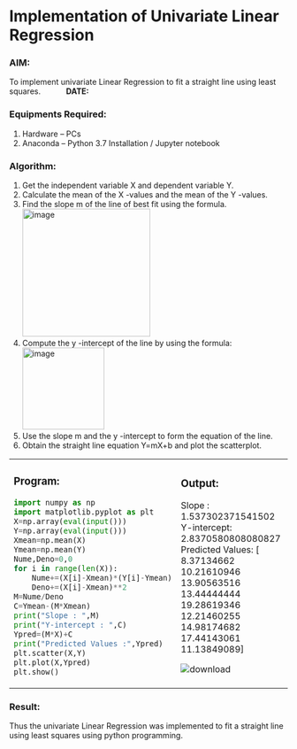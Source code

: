 # Implementation of Univariate Linear Regression
### AIM:  
To implement univariate Linear Regression to fit a straight line using least squares. &emsp;&emsp;&emsp;**DATE:**
### Equipments Required:
1. Hardware – PCs
2. Anaconda – Python 3.7 Installation / Jupyter notebook
### Algorithm:
1. Get the independent variable X and dependent variable Y.
2. Calculate the mean of the X -values and the mean of the Y -values.
3. Find the slope m of the line of best fit using the formula.<img width="231" alt="image" src="https://user-images.githubusercontent.com/93026020/192078527-b3b5ee3e-992f-46c4-865b-3b7ce4ac54ad.png">
4. Compute the y -intercept of the line by using the formula:<img width="148" alt="image" src="https://user-images.githubusercontent.com/93026020/192078545-79d70b90-7e9d-4b85-9f8b-9d7548a4c5a4.png">
5. Use the slope m and the y -intercept to form the equation of the line.
6. Obtain the straight line equation Y=mX+b and plot the scatterplot.

<table>
<tr>
<td valign='top'>

### Program:
```Python
import numpy as np
import matplotlib.pyplot as plt
X=np.array(eval(input()))
Y=np.array(eval(input()))
Xmean=np.mean(X)
Ymean=np.mean(Y)
Nume,Deno=0,0
for i in range(len(X)):
    Nume+=(X[i]-Xmean)*(Y[i]-Ymean)
    Deno+=(X[i]-Xmean)**2
M=Nume/Deno
C=Ymean-(M*Xmean)
print("Slope : ",M)
print("Y-intercept : ",C)
Ypred=(M*X)+C
print("Predicted Values :",Ypred)
plt.scatter(X,Y)
plt.plot(X,Ypred)
plt.show()
``` 
</td> 
<td>
  
### Output:
Slope : 1.537302371541502  
Y-intercept: 2.8370580808080827  
Predicted Values: [ 8.37134662 10.21610946 13.90563516 13.44444444 19.28619346 12.21460255
 14.98174682 17.44143061 11.13849089]

![download](https://github.com/ROHITJAIND/EX-01-BestFitLine-using-LeastSquaresMethod/assets/118707073/cd32e753-adf8-4b3f-8707-c0d771bf94ca)
</td>
</tr> 
</table>

### Result:
Thus the univariate Linear Regression was implemented to fit a straight line using least squares using python programming.
